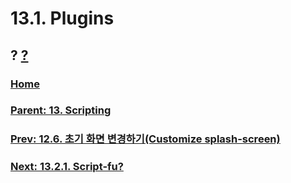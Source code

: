 # 13.1. Plugins
## ? [?]()

### [Home](./00-home.md)
### [Parent: 13. Scripting](13-00-scripting.md)
### [Prev: 12.6. 초기 화면 변경하기(Customize splash-screen)](./12-06-customize-splash-screen.md)
### [Next: 13.2.1. Script-fu?](./13-02-01-script-fu.md)
